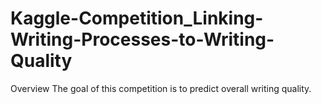 # Kaggle-Competition_Linking-Writing-Processes-to-Writing-Quality
Overview The goal of this competition is to predict overall writing quality. 

